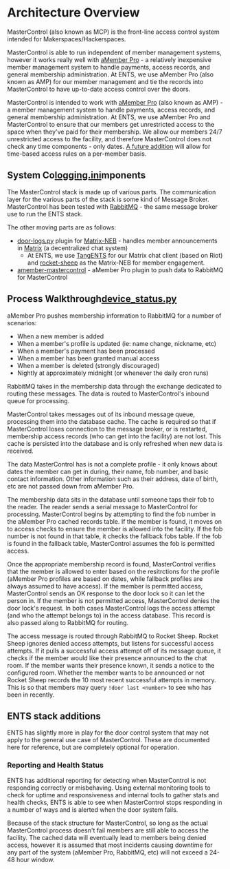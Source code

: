 # Architecture Overview

MasterControl (also known as MCP) is the front-line access control system intended for Makerspaces/Hackerspaces.

MasterControl is able to run independent of member management systems, however it works really well with [aMember Pro](http://www.amember.com/) - a relatively inexpensive member management system to handle payments, access records, and general membership administration. At ENTS, we use aMember Pro (also known as AMP) for our member management and tie the records into MasterControl to have up-to-date access control over the doors.

MasterControl is intended to work with [aMember Pro](http://www.amember.com/) (also known as AMP) - a member management system to handle payments, access records, and general membership administration. At ENTS, we use aMember Pro and MasterControl to ensure that our members get unrestricted access to the space when they've paid for their membership. We allow our members 24/7 unrestricted access to the facility, and therefore MasterControl does not check any time components - only dates. [A future addition](https://github.com/ENTS-Source/MasterControl/issues/2) will allow for time-based access rules on a per-member basis.
 
## System Co[logging.ini](..%2Fconfig%2Flogging.ini)mponents

The MasterControl stack is made up of various parts. The communication layer for the various parts of the stack is some kind of Message Broker. MasterControl has been tested with [RabbitMQ](https://www.rabbitmq.com/) - the same message broker use to run the ENTS stack.

The other moving parts are as follows:
* [door-logs.py](https://github.com/ENTS-Source/rocket-sheep/blob/master/plugins/door_logs.py) plugin for [Matrix-NEB](https://github.com/matrix-org/Matrix-NEB) - handles member announcements in [Matrix](https://matrix.org) (a decentralized chat system)
  * At ENTS, we use [TangENTS](https://tang.ents.ca) for our Matrix chat client (based on Riot) and [rocket-sheep](https://github.com/ENTS-Source/rocket-sheep) as the Matrix-NEB for member engagement.
* [amember-mastercontrol](https://github.com/ENTS-Source/amember-mastercontrol) - aMember Pro plugin to push data to RabbitMQ for MasterControl

## Process Walkthrough[device_status.py](..%2Fplugins%2Fdevices%2Fdevice_status.py)

aMember Pro pushes membership information to RabbitMQ for a number of scenarios: 
* When a new member is added
* When a member's profile is updated (ie: name change, nickname, etc)
* When a member's payment has been processed
* When a member has been granted manual access
* When a member is deleted (strongly discouraged)
* Nightly at approximately midnight (or whenever the daily cron runs)

RabbitMQ takes in the membership data through the exchange dedicated to routing these messages. The data is routed to MasterControl's inbound queue for processing.

MasterControl takes messages out of its inbound message queue, processing them into the database cache. The cache is required so that if MasterControl loses connection to the message broker, or is restarted, membership access records (who can get into the facility) are not lost. This cache is persisted into the database and is only refreshed when new data is received.

The data MasterControl has is not a complete profile - it only knows about dates the member can get in during, their name, fob number, and basic contact information. Other information such as their address, date of birth, etc are not passed down from aMember Pro.

The membership data sits in the database until someone taps their fob to the reader. The reader sends a serial message to MasterControl for processing. MasterControl begins by attempting to find the fob number in the aMember Pro cached records table. If the member is found, it moves on to access checks to ensure the member is allowed into the facility. If the fob number is not found in that table, it checks the fallback fobs table. If the fob is found in the fallback table, MasterControl assumes the fob is permitted access.

Once the appropriate membership record is found, MasterControl verifies that the member is allowed to enter based on the resitrctions for the profile (aMember Pro profiles are based on dates, while fallback profiles are always assumed to have access). If the member is permitted access, MasterControl sends an OK response to the door lock so it can let the person in. If the member is not permitted access, MasterControl denies the door lock's request. In both cases MasterControl logs the access attempt (and who the attempt belongs to) in the access database. This record is also passed along to RabbitMQ for routing.

The access message is routed through RabbitMQ to Rocket Sheep. Rocket Sheep ignores denied access attempts, but listens for successful access attempts. If it pulls a successful access attempt off of its message queue, it checks if the member would like their presence announced to the chat room. If the member wants their presence known, it sends a notice to the configured room. Whether the member wants to be announced or not Rocket Sheep records the 10 most recent successful attempts in memory. This is so that members may query `!door last <number>` to see who has been in recently.

## ENTS stack additions

ENTS has slightly more in play for the door control system that may not apply to the general use case of MasterControl. These are documented here for reference, but are completely optional for operation.

### Reporting and Health Status

ENTS has additional reporting for detecting when MasterControl is not responding correctly or misbehaving. Using external monitoring tools to check for uptime and responsiveness and internal tools to gather stats and health checks, ENTS is able to see when MasterControl stops responding in a number of ways and is alerted when the door system fails.

Because of the stack structure for MasterControl, so long as the actual MasterControl process doesn't fail members are still able to access the facility. The cached data will eventually lead to members being denied access, however it is assumed that most incidents causing downtime for any part of the system (aMember Pro, RabbitMQ, etc) will not exceed a 24-48 hour window.
